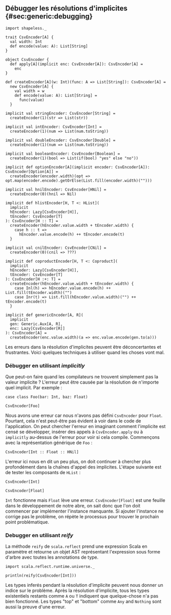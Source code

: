 ## Débugger les résolutions d'implicites {#sec:generic:debugging}

```tut:book:invisible
import shapeless._

trait CsvEncoder[A] {
  val width: Int
  def encode(value: A): List[String]
}

object CsvEncoder {
  def apply[A](implicit enc: CsvEncoder[A]): CsvEncoder[A] =
    enc
}

def createEncoder[A](w: Int)(func: A => List[String]): CsvEncoder[A] =
  new CsvEncoder[A] {
    val width = w
    def encode(value: A): List[String] =
      func(value)
  }

implicit val stringEncoder: CsvEncoder[String] =
  createEncoder(1)(str => List(str))

implicit val intEncoder: CsvEncoder[Int] =
  createEncoder(1)(num => List(num.toString))

implicit val doubleEncoder: CsvEncoder[Double] =
  createEncoder(1)(num => List(num.toString))

implicit val booleanEncoder: CsvEncoder[Boolean] =
  createEncoder(1)(bool => List(if(bool) "yes" else "no"))

implicit def optionEncoder[A](implicit encoder: CsvEncoder[A]): CsvEncoder[Option[A]] =
  createEncoder(encoder.width)(opt => opt.map(encoder.encode).getOrElse(List.fill(encoder.width)("")))

implicit val hnilEncoder: CsvEncoder[HNil] =
  createEncoder(0)(hnil => Nil)

implicit def hlistEncoder[H, T <: HList](
  implicit
  hEncoder: Lazy[CsvEncoder[H]],
  tEncoder: CsvEncoder[T]
): CsvEncoder[H :: T] =
  createEncoder(hEncoder.value.width + tEncoder.width) {
    case h :: t =>
      hEncoder.value.encode(h) ++ tEncoder.encode(t)
  }

implicit val cnilEncoder: CsvEncoder[CNil] =
  createEncoder(0)(cnil => ???)

implicit def coproductEncoder[H, T <: Coproduct](
  implicit
  hEncoder: Lazy[CsvEncoder[H]],
  tEncoder: CsvEncoder[T]
): CsvEncoder[H :+: T] =
  createEncoder(hEncoder.value.width + tEncoder.width) {
    case Inl(h) => hEncoder.value.encode(h) ++ List.fill(tEncoder.width)("")
    case Inr(t) => List.fill(hEncoder.value.width)("") ++ tEncoder.encode(t)
  }

implicit def genericEncoder[A, R](
  implicit
  gen: Generic.Aux[A, R],
  enc: Lazy[CsvEncoder[R]]
): CsvEncoder[A] =
  createEncoder(enc.value.width)(a => enc.value.encode(gen.to(a)))
```

Les erreurs dans la résolution
d'implicites peuvent être déconcertantes et frustrantes.
Voici quelques techniques à utiliser quand les choses vont mal.

### Débugger en utilisant *implicitly*

Que peut-on faire quand les compilateurs 
ne trouvent simplement pas la valeur implicite ?
L'erreur peut être causée par la résolution de n'importe quel implicit.
Par exemple :

```tut:book:silent
case class Foo(bar: Int, baz: Float)
```

```tut:book:fail
CsvEncoder[Foo]
```
Nous avons une erreur car nous n'avons 
pas défini `CsvEncoder` pour `Float`.
Pourtant, cela n'est peut-être pas évident à voir dans le code de l'application.
On peut chercher l'erreur en imaginant comment l'implicite est censé se développer,
insérer des appels à `CsvEncoder.apply` ou à `implicitly` 
au-dessus de l'erreur pour voir si cela compile.
Commençons avec la représentation générique de `Foo` :


```tut:book:fail
CsvEncoder[Int :: Float :: HNil]
```
L'erreur ici nous en dit un peu plus, on doit continuer à 
chercher plus profondément dans la chaînes d'appel des implicites.
L'étape suivante est de tester les composants de `HList` :

```tut:book:silent
CsvEncoder[Int]
```

```tut:book:fail
CsvEncoder[Float]
```

`Int` fonctionne mais `Float` lève une erreur.
`CsvEncoder[Float]` est une feuille dans le développement de notre abre,
on sait donc que l'on doit commencer par implémenter l'instance manquante.
Si ajouter l'instance ne corrige pas le problème, 
on répète le processus pour trouver le prochain point problématique.

### Debugger en utilisant *reify*

La méthode `reify` de `scala.reflect` prend une 
expression Scala en paramètre et retourne
un objet AST représentant l'expression sous 
forme d'arbre avec toutes les annotations de type. 

```tut:book:silent
import scala.reflect.runtime.universe._
```

```tut:book
println(reify(CsvEncoder[Int]))
```

Les types inferés pendant la résolution d'implicite 
peuvent nous donner un indice sur le problème.
Après la résolution d'implicite,
tous les types existentiels restants comme `A` ou `T` 
indiquent que quelque-chose n'a pas bien fonctionné.
Les types "top" et "bottom" comme `Any` and `Nothing` 
sont aussi la preuve d'une erreur.


